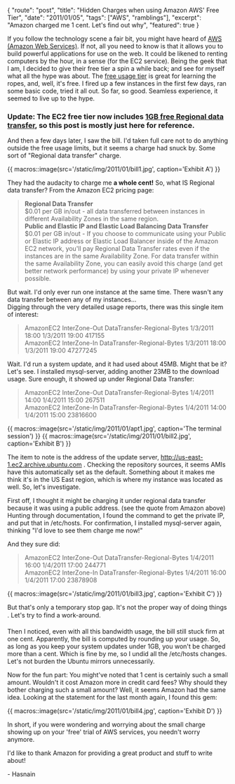 {
    "route": "post",
    "title": "Hidden Charges when using Amazon AWS' Free Tier",
    "date": "2011/01/05",
    "tags": ["AWS", "ramblings"],
    "excerpt": "Amazon charged me 1 cent. Let's find out why",
    "featured": true
}

If you follow the technology scene a fair bit, you might have heard of [AWS (Amazon Web Services)](http://aws.amazon.com/). If not, all you need to know is that it allows you to build powerful applications for use on the web. It could be likened to renting computers by the hour, in a sense (for the EC2 service). Being the geek that I am, I decided to give their free tier a spin a while back; and see for myself what all the hype was about. The [free usage tier](http://aws.amazon.com/free/) is great for learning the ropes, and, well, it's free. I fired up a few instances in the first few days, ran some basic code, tried it all out. So far, so good. Seamless experience, it seemed to live up to the hype.

### Update: The EC2 free tier now includes [1GB free Regional data transfer](http://aws.amazon.com/ec2/pricing/), so this post is mostly just here for reference.

And then a few days later, I saw the bill. I'd taken full care not to do anything outside the free usage limits, but it seems a charge had snuck by. Some sort of "Regional data transfer" charge.  

{{ macros::image(src='/static/img/2011/01/bill1.jpg', caption='Exhibit A') }}

They had the audacity to charge me **a whole cent!** So, what IS Regional data transfer? From the Amazon EC2 pricing page:

> **Regional Data Transfer**  
> $0.01 per GB in/out - all data transferred between instances in different Availability Zones in the same region.  
> **Public and Elastic IP and Elastic Load Balancing Data Transfer**  
> $0.01 per GB in/out - If you choose to communicate using your Public or Elastic IP address or Elastic Load Balancer inside of the Amazon EC2 network, you'll pay Regional Data Transfer rates even if the instances are in the same Availability Zone. For data transfer within the same Availability Zone, you can easily avoid this charge (and get better network performance) by using your private IP whenever possible.

But wait. I'd only ever run one instance at the same time. There wasn't any data transfer between any of my instances...  
Digging through the very detailed usage reports, there was this single item of interest:

> AmazonEC2   InterZone-Out   DataTransfer-Regional-Bytes 1/3/2011 18:00  1/3/2011 19:00  417155  
> AmazonEC2   InterZone-In    DataTransfer-Regional-Bytes 1/3/2011 18:00  1/3/2011 19:00  47277245

Wait. I'd run a system update, and it had used about 45MB. Might that be it?  
Let's see. I installed mysql-server, adding another 23MB to the download usage. Sure enough, it showed up under Regional Data Transfer:

> AmazonEC2   InterZone-Out   DataTransfer-Regional-Bytes 1/4/2011 14:00  1/4/2011 15:00  267511  
> AmazonEC2   InterZone-In    DataTransfer-Regional-Bytes 1/4/2011 14:00  1/4/2011 15:00  23816600

{{ macros::image(src='/static/img/2011/01/apt1.jpg', caption='The terminal session') }}
{{ macros::image(src='/static/img/2011/01/bill2.jpg', caption='Exhibit B') }}

The item to note is the address of the update server, http://us-east-1.ec2.archive.ubuntu.com . Checking the repository sources, it seems AMIs have this automatically set as the default. Something about it makes me think it's in the US East region, which is where my instance was located as well. So, let's investigate.

First off, I thought it might be charging it under regional data transfer because it was using a public address. (see the quote from Amazon above) Hunting through documentation, I found the command to get the private IP, and put that in /etc/hosts. For confirmation, I installed mysql-server again, thinking "I'd love to see them charge me now!"

And they sure did:

> AmazonEC2   InterZone-Out   DataTransfer-Regional-Bytes 1/4/2011 16:00  1/4/2011 17:00  244771  
> AmazonEC2   InterZone-In    DataTransfer-Regional-Bytes 1/4/2011 16:00  1/4/2011 17:00  23878908

{{ macros::image(src='/static/img/2011/01/bill3.jpg', caption='Exhibit C') }}

But that's only a temporary stop gap. It's not the proper way of doing things &#0153;. Let's try to find a work-around.

Then I noticed, even with all this bandwidth usage, the bill still stuck firm at one cent. Apparently, the bill is computed by rounding up your usage. So, as long as you keep your system updates under 1GB, you won't be charged more than a cent. Which is fine by me, so I undid all the /etc/hosts changes. Let's not burden the Ubuntu mirrors unnecessarily.

Now for the fun part: You might've noted that 1 cent is certainly such a small amount. Wouldn't it cost Amazon more in credit card fees? Why should they bother charging such a small amount? Well, it seems Amazon had the same idea. Looking at the statement for the last month again, I found this gem:

{{ macros::image(src='/static/img/2011/01/bill4.jpg', caption='Exhibit D') }}

In short, if you were wondering and worrying about the small charge showing up on your 'free' trial of AWS services, you needn't worry anymore.

I'd like to thank Amazon for providing a great product and stuff to write about!

\- Hasnain
